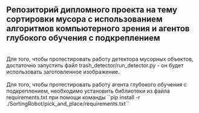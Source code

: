 ## Репозиторий дипломного проекта на тему сортировки мусора с использованием алгоритмов компьютерного зрения и агентов глубокого обучения с подкреплением
<br>
Для того, чтобы протестировать работу детектора мусорных объектов, достаточно запустить файл trash_detector/run_detector.py - он будет использовать заготовленное изображение.
<br>
<br>
Для того, чтобы протестировать работу агента глубокого обучения с подкреплением, необходимо установить библиотеки из файла requirements.txt при помощи команды ``pip install -r ./SortingRobot/pick_and_place/requirements.txt``

